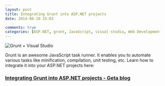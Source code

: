 ```yaml
---
layout: post
title: Integrating Grunt into ASP.NET projects
date: 2014-06-10 15:03

comments: true
categories: [ASP.NET, grunt, JavaScript, visual studio, Web Development]
---
```

<img src="http://www.dnasir.com/wp-content/uploads/2014/06/grunt-logo1.png" alt="Grunt + Visual Studio" />

Grunt is an awesome JavaScript task runner. It enables you to automate various tasks like minification, compilation, unit testing, etc. Learn how to integrate it into your ASP.NET projects here:

<h3><a href="http://geta.no/blogg/integrating-grunt-into-asp.net-projects/">Integrating Grunt into ASP.NET projects - Geta blog</a></h3>
